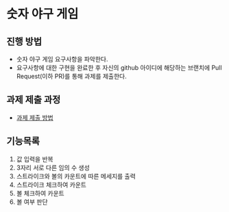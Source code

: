 # 숫자 야구 게임
## 진행 방법
* 숫자 야구 게임 요구사항을 파악한다.
* 요구사항에 대한 구현을 완료한 후 자신의 github 아이디에 해당하는 브랜치에 Pull Request(이하 PR)를 통해 과제를 제출한다.

## 과제 제출 과정
* [과제 제출 방법](https://github.com/next-step/nextstep-docs/tree/master/precourse)


## 기능목록
1. 값 입력을 반복
2. 3자리 서로 다른 임의 수 생성
3. 스트라이크와 볼의 카운트에 따른 메세지를 출력 
4. 스트라이크 체크하여 카운트
5. 볼 체크하여 카운트
6. 볼 여부 판단
